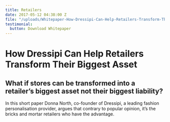 ```yaml
---
title: Retailers
date: 2017-05-12 04:38:00 Z
file: "/uploads/Whitepaper-How-Dressipi-Can-Help-Retailers-Transform-Their-Biggest-Asset.pdf"
testimonial:
  button: Download Whitepaper
---
```


# How Dressipi Can Help Retailers Transform Their Biggest Asset

## What if stores can be transformed into a retailer’s biggest asset not their biggest liability?

In this short paper Donna North, co-founder of Dressipi, a leading fashion personalisation provider, argues that contrary to popular opinion, it’s the bricks and mortar retailers who have the advantage.